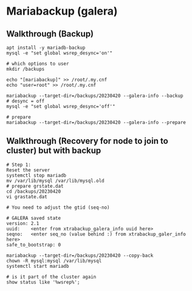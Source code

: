 # Mariabackup (galera) 

## Walkthrough (Backup) 

```
apt install -y mariadb-backup 
mysql -e "set global wsrep_desync='on'" 

# which options to user 
mkdir /backups 

echo "[mariabackup]" >> /root/.my.cnf
echo "user=root" >> /root/.my.cnf 

mariabackup --target-dir=/backups/20230420 --galera-info --backup 
# desync = off 
mysql -e "set global wsrep_desync='off'"
```



```
# prepare 
mariabackup --target-dir=/backups/20230420 --galera-info --prepare 

```

## Walkthrough (Recovery for node to join to cluster) but with backup 

```
# Step 1:
Reset the server 
systemctl stop mariadb 
mv /var/lib/mysql /var/lib/mysql.old 
# prepare grstate.dat 
cd /backups/20230420
vi grastate.dat 
```

```
# You need to adjust the gtid (seq-no)
```

```
# GALERA saved state
version: 2.1
uuid:    <enter from xtrabackup_galera_info uuid here>
seqno:   <enter seq_no (value behind :) from xtrabackup_galer_info here>
safe_to_bootstrap: 0
```

```
mariabackup --target-dir=/backups/20230420 --copy-back 
chown -R mysql:mysql /var/lib/mysql
systemctl start mariadb 
```

```
# is it part of the cluster again 
show status like '%wsrep%';
```
